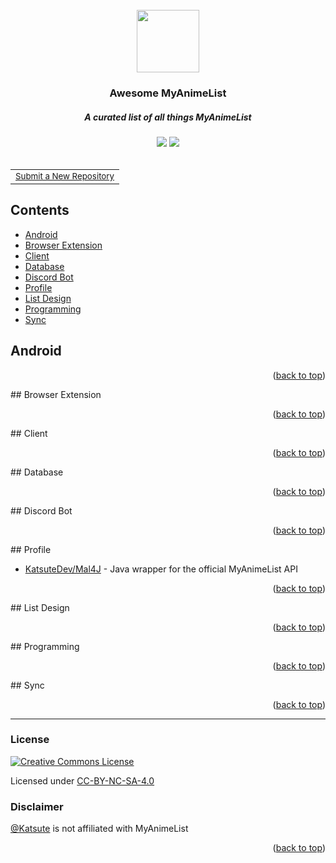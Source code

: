 <div id="top" align="center">
    <br>
    <a href="https://github.com/Katsute/awesome-myanimelist#readme">
        <img src="https://raw.githubusercontent.com/KatsuteDev/Background/main/logo.png" width="100" height="100">
    </a>
    <h3>Awesome MyAnimeList</h3>
    <h5>A curated list of all things MyAnimeList</h5>
    <a href="https://myanimelist.net/profile/KatsuteDev"><img src="https://shields.io/badge/KatsuteDev-blue?style=flat-square&logo=myanimelist&color=2e51a2"></a>
    <a href="https://myanimelist.net/clubs.php?cid=13727"><img src="https://shields.io/badge/MyAnimeList%20API%20Club-blue?style=flat-square&logo=myanimelist&color=2e51a2"></a>
    <br>
    <br>
    <table><tr><td>
        <small><a href="https://github.com/Katsute/awesome-myanimelist/issues/new?template=1-repository.yml">Submit a New Repository</a></small>
    </td></tr></table>
</div>

## Contents

<!-- TOC -->

* [Android](#android)
 * [Browser Extension](#browser-extension)
 * [Client](#client)
 * [Database](#database)
 * [Discord Bot](#discord-bot)
 * [Profile](#profile)
 * [List Design](#list-design)
 * [Programming](#programming)
 * [Sync](#sync)
<!-- /TOC -->

<!-- CONTENT -->

## Android


<p align="right">(<a href="#top">back to top</a>)</p>
## Browser Extension


<p align="right">(<a href="#top">back to top</a>)</p>
## Client


<p align="right">(<a href="#top">back to top</a>)</p>
## Database


<p align="right">(<a href="#top">back to top</a>)</p>
## Discord Bot


<p align="right">(<a href="#top">back to top</a>)</p>
## Profile

 * [KatsuteDev/Mal4J](https://github.com/KatsuteDev/Mal4J) - Java wrapper for the official MyAnimeList API

<p align="right">(<a href="#top">back to top</a>)</p>
## List Design


<p align="right">(<a href="#top">back to top</a>)</p>
## Programming


<p align="right">(<a href="#top">back to top</a>)</p>
## Sync


<p align="right">(<a href="#top">back to top</a>)</p>
<!-- /CONTENT -->

<hr>

### License

[![Creative Commons License](https://i.creativecommons.org/l/by-nc-sa/4.0/88x31.png)](http://creativecommons.org/licenses/by-nc-sa/4.0/)

Licensed under [CC-BY-NC-SA-4.0](http://creativecommons.org/licenses/by-nc-sa/4.0/)

### Disclaimer

[@Katsute](https://github.com/Katsute) is not affiliated with MyAnimeList

<p align="right">(<a href="#top">back to top</a>)</p>